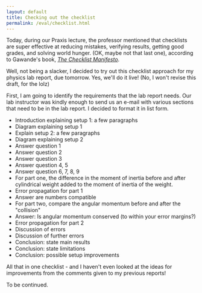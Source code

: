 ```yaml
---
layout: default
title: Checking out the checklist
permalink: /eval/checklist.html
---
```


Today, during our Praxis lecture, the professor mentioned that checklists are super effective at reducing mistakes, verifying results, getting good grades, and solving world hunger. (OK, maybe not that last one), according to Gawande's book, [_The Checklist Manifesto_](http://www.amazon.com/The-Checklist-Manifesto-Things-Right/dp/0312430000).

Well, not being a slacker, I decided to try out this checklist approach for my physics lab report, due tomorrow. Yes, we'll do it live! (No, I won't revise this draft, for the lolz)

First, I am going to identify the requirements that the lab report needs. Our lab instructor was kindly enough to send us an e-mail with various sections that need to be in the lab report. I decided to format it in list form.

 - Introduction explaining setup 1: a few paragraphs
 - Diagram explaining setup 1
 - Explain setup 2: a few paragraphs
 - Diagram explaining setup 2
 - Answer question 1
 - Answer question 2
 - Answer question 3
 - Answer question 4, 5
 - Answer question 6, 7, 8, 9
 - For part one, the difference in the moment of inertia before and after cylindrical weight added to the moment of inertia of the weight. 
 - Error propagation for part 1
 - Answer are numbers compatible
 - For part two, compare the angular momentum before and after the "collision"
 - Answer: Is angular momentum conserved (to within your error margins?)
 - Error propagation for part 2
 - Discussion of errors
 - Discussion of further errors
 - Conclusion: state main results
 - Conclusion: state limitations
 - Conclusion: possible setup improvements

All that in one checklist - and I haven't even looked at the ideas for improvements from the comments given to my previous reports!

To be continued.
